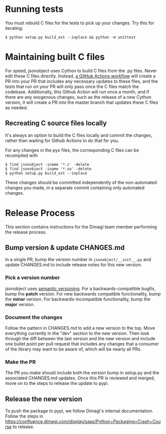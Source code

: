 # Running tests

You must rebuild C files for the tests to pick up your changes.  Try this for iterating:

```
$ python setup.py build_ext --inplace && python -m unittest
```

# Maintaining built C files

For speed, jsonobject uses Cython to build C files from the .py files.
Never edit these C files directly.
Instead, [a GitHub Actions workflow](https://github.com/dimagi/jsonobject/blob/master/.github/workflows/rebuild_c_files.yml)
will create a PR into your PR that includes any necessary updates to these files,
and the tests that run on your PR will only pass once the C files match the codebase.
Additionally, this Github Action will run once a month, and if there are any exogenous changes,
such as the release of a new Cython version, it will create a PR into the master branch
that updates these C files as needed.

## Recreating C source files locally
It's always an option to build the C files locally and commit the changes,
rather than waiting for Github Actions to do that for you.

For any changes in the pyx files, the corresponding C files can be recompiled with

```
$ find jsonobject -iname '*.c' -delete
$ find jsonobject -iname '*.so' -delete
$ python setup.py build_ext --inplace
```

These changes should be committed independently of the non-automated changes you made,
in a separate commit containing only automated changes.

# Release Process

This section contains instructions for the Dimagi team member performing the release process.

## Bump version & update CHANGES.md

In a single PR, bump the version number in `jsonobject/__init__.py` and update
CHANGES.md to include release notes for this new version.

### Pick a version number

jsonobject uses [semantic versioning](https://semver.org/).
For a backwards-compatible bugfix, bump the **patch** version.
For new backwards compatible functionality, bump the **minor** version.
For backwards-incompatible functionality, bump the **major** version.

### Document the changes

Follow the pattern in CHANGES.md to add a new version to the top.
Move everything currently in the "dev" section to the new version.
Then look through the diff between the last version and the new version
and include one bullet point per pull request that includes any changes
that a consumer of the library may want to be aware of, which will be nearly all PRs.

### Make the PR

The PR you make should include both the version bump in setup.py and the associated CHANGES.md updates.
Once this PR is reviewed and merged, move on to the steps to release the update to pypi.

## Release the new version

To push the package to pypi, we follow Dimagi's internal documentation.
Follow the steps in https://confluence.dimagi.com/display/saas/Python+Packaging+Crash+Course
to release.
